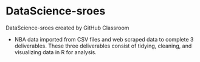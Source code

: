 # DataScience-sroes
DataScience-sroes created by GitHub Classroom
- NBA data imported from CSV files and web scraped data to complete 3 deliverables. These three deliverables consist of tidying, cleaning, and visualizing data in R for analysis.
